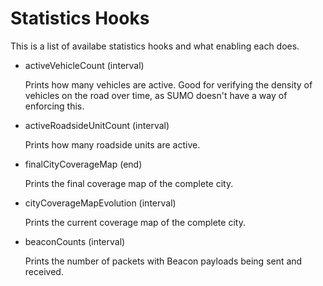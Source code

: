 Statistics Hooks
================
This is a list of availabe statistics hooks and what enabling each does.


* activeVehicleCount (interval)

  Prints how many vehicles are active. Good for verifying the density of vehicles on the road over time, as SUMO doesn't have a way of enforcing this.


* activeRoadsideUnitCount (interval)

  Prints how many roadside units are active.


* finalCityCoverageMap (end)

  Prints the final coverage map of the complete city.


* cityCoverageMapEvolution (interval)

  Prints the current coverage map of the complete city.


* beaconCounts (interval)

  Prints the number of packets with Beacon payloads being sent and received.


